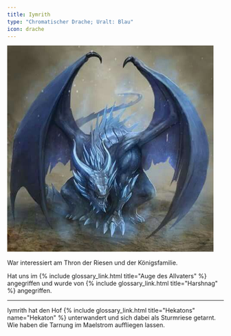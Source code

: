```yaml
---
title: Iymrith
type: "Chromatischer Drache; Uralt: Blau"
icon: drache
---
```


<img src='/images/skt/blue_dragon.jpg' class="auto" />

War interessiert am Thron der Riesen und der Königsfamilie.

Hat uns im {% include glossary_link.html title="Auge des Allvaters" %} angegriffen und wurde
von {% include glossary_link.html title="Harshnag" %} angegriffen.

---

Iymrith hat den Hof {% include glossary_link.html title="Hekatons" name="Hekaton" %} unterwandert
und sich dabei als Sturmriese getarnt. Wie haben die Tarnung im Maelstrom auffliegen lassen.
